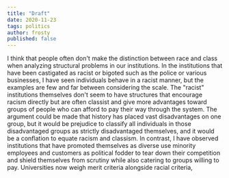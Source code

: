 ```yaml
---
title: "Draft"
date: 2020-11-23
tags: politics
author: frosty
published: false
---
```

I think that people often don't make the distinction between race and class when analyzing structural problems in our institutions. In the institutions that have been castigated as racist or bigoted such as the police or various businesses, I have seen individuals behave in a racist manner, but the examples are few and far between considering the scale. The "racist" institutions themselves don't seem to have structures that encourage racism directly but are often classist and give more advantages toward groups of people who can afford to pay their way through the system. The argument could be made that history has placed vast disadvantages on one group, but it would be prejudice to classify all individuals in those disadvantaged groups as strictly disadvantaged themselves, and it would be a conflation to equate racism and classism. In contrast, I have observed institutions that have promoted themselves as diverse use minority employees and customers as political fodder to tear down their competition and shield themselves from scrutiny while also catering to groups willing to pay. Universities now weigh merit criteria alongside racial criteria, 